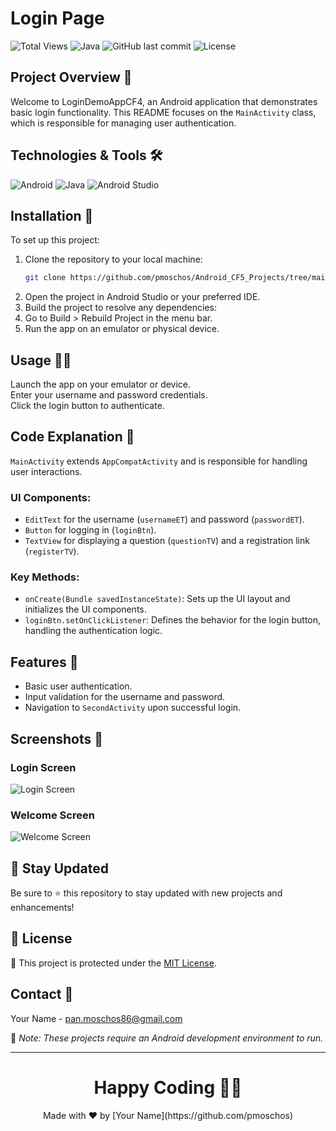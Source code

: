 # Login Page

![Total Views](https://views.whatilearened.today/views/github/pmoschos/android-projects.svg) ![Java](https://img.shields.io/badge/language-Java-orange.svg) ![GitHub last commit](https://img.shields.io/github/last-commit/pmoschos/Android_CF5_Projects) ![License](https://img.shields.io/badge/license-MIT-green.svg)

## Project Overview 🌟
Welcome to LoginDemoAppCF4, an Android application that demonstrates basic login functionality. This README focuses on the `MainActivity` class, which is responsible for managing user authentication.

## Technologies & Tools 🛠️

![Android](https://img.shields.io/badge/-Android-3DDC84?style=for-the-badge&logo=android&logoColor=white)
![Java](https://img.shields.io/badge/-Java-007396?style=for-the-badge&logo=java&logoColor=white)
![Android Studio](https://img.shields.io/badge/-Android%20Studio-3DDC84?style=for-the-badge&logo=android-studio&logoColor=white)

## Installation 🚀
To set up this project:
1. Clone the repository to your local machine:
   ```sh
   git clone https://github.com/pmoschos/Android_CF5_Projects/tree/main/02.%20Login%20Page
   ```
2. Open the project in Android Studio or your preferred IDE.  
3. Build the project to resolve any dependencies:  
4. Go to Build > Rebuild Project in the menu bar.  
5. Run the app on an emulator or physical device.  

## Usage 🏃‍♂️
Launch the app on your emulator or device.  
Enter your username and password credentials.  
Click the login button to authenticate.  

## Code Explanation 📝
`MainActivity` extends `AppCompatActivity` and is responsible for handling user interactions.

### UI Components:
- `EditText` for the username (`usernameET`) and password (`passwordET`).
- `Button` for logging in (`loginBtn`).
- `TextView` for displaying a question (`questionTV`) and a registration link (`registerTV`).

### Key Methods:
- `onCreate(Bundle savedInstanceState)`: Sets up the UI layout and initializes the UI components.
- `loginBtn.setOnClickListener`: Defines the behavior for the login button, handling the authentication logic.

## Features 🌟
- Basic user authentication.
- Input validation for the username and password.
- Navigation to `SecondActivity` upon successful login.

## Screenshots 📸

### Login Screen
![Login Screen](https://github.com/pmoschos/LoginPage/assets/133533759/8897414b-d605-4f64-9cf5-21e26d39f319)

### Welcome Screen
![Welcome Screen](https://github.com/pmoschos/LoginPage/assets/133533759/91f171c2-224b-43d8-8557-45744b417acf)

## 📢 Stay Updated
Be sure to ⭐ this repository to stay updated with new projects and enhancements!

## 📄 License
🔐 This project is protected under the [MIT License](https://mit-license.org/).

## Contact 📧
Your Name - [pan.moschos86@gmail.com](mailto:pan.moschos86@gmail.com)

🔗 *Note: These projects require an Android development environment to run.*

---

<h1 align="center">Happy Coding 👨‍💻</h1>
<p align="center">
  Made with ❤️ by [Your Name](https://github.com/pmoschos)
</p>